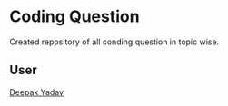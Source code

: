 # Coding Question

Created repository of all conding question in topic wise.

## User

[Deepak Yadav](https://github.com/deepak2233)
